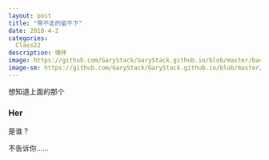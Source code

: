 ```yaml
---
layout: post
title: "带不走的留不下"
date: 2018-4-2
categories:
  Class22
description: 情怀
image: https://github.com/GaryStack/GaryStack.github.io/blob/master/background/%E6%98%9F%E7%A9%BA/timg.jpg?raw=true
image-sm: https://github.com/GaryStack/GaryStack.github.io/blob/master/background/%E6%98%9F%E7%A9%BA/timg.jpg?raw=true
---
```


想知道上面的那个

### Her

是谁？

不告诉你……
